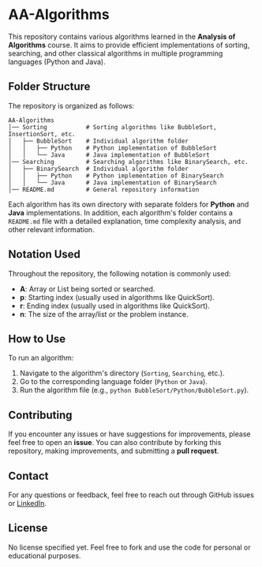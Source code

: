 # AA-Algorithms

This repository contains various algorithms learned in the **Analysis of Algorithms** course. It aims to provide efficient implementations of sorting, searching, and other classical algorithms in multiple programming languages (Python and Java).

## Folder Structure

The repository is organized as follows:

```
AA-Algorithms
│── Sorting           # Sorting algorithms like BubbleSort, InsertionSort, etc.
│   ├── BubbleSort    # Individual algorithm folder
│   │   ├── Python    # Python implementation of BubbleSort
│   │   └── Java      # Java implementation of BubbleSort
│── Searching         # Searching algorithms like BinarySearch, etc.
│   ├── BinarySearch  # Individual algorithm folder
│   │   ├── Python    # Python implementation of BinarySearch
│   │   └── Java      # Java implementation of BinarySearch
│── README.md         # General repository information
```

Each algorithm has its own directory with separate folders for **Python** and **Java** implementations. In addition, each algorithm's folder contains a `README.md` file with a detailed explanation, time complexity analysis, and other relevant information.

## Notation Used

Throughout the repository, the following notation is commonly used:

- **A**: Array or List being sorted or searched.
- **p**: Starting index (usually used in algorithms like QuickSort).
- **r**: Ending index (usually used in algorithms like QuickSort).
- **n**: The size of the array/list or the problem instance.

## How to Use

To run an algorithm:

1. Navigate to the algorithm's directory (`Sorting`, `Searching`, etc.).
2. Go to the corresponding language folder (`Python` or `Java`).
3. Run the algorithm file (e.g., `python BubbleSort/Python/BubbleSort.py`).

## Contributing

If you encounter any issues or have suggestions for improvements, please feel free to open an **issue**. You can also contribute by forking this repository, making improvements, and submitting a **pull request**.

## Contact

For any questions or feedback, feel free to reach out through GitHub issues or [LinkedIn](https://www.linkedin.com/in/joel-isaias-guamani-herrera/).

## License

No license specified yet. Feel free to fork and use the code for personal or educational purposes.

